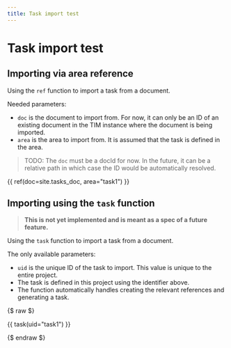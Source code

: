 ```yaml
---
title: Task import test
---
```


# Task import test

## Importing via area reference

Using the `ref` function to import a task from a document.

Needed parameters:

- `doc` is the document to import from. For now, it can only be an ID of an existing document in the TIM instance where
  the document is being imported.
- `area` is the area to import from. It is assumed that the task is defined in the area.

> TODO: The `doc` must be a docId for now. In the future, it can be a relative path in which case the ID would be
> automatically resolved.

{{ ref(doc=site.tasks_doc, area="task1") }}

## Importing using the `task` function

> **This is not yet implemented and is meant as a spec of a future feature.**

Using the `task` function to import a task from a document.

The only available parameters:

- `uid` is the unique ID of the task to import. This value is unique to the entire project.
- The task is defined in this project using the identifier above.
- The function automatically handles creating the relevant references and generating a task.

{$ raw $}

{{ task(uid="task1") }}

{$ endraw $}